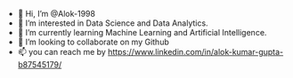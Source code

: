 - 👋 Hi, I’m @Alok-1998
- 👀 I’m interested in Data Science and Data Analytics.
- 🌱 I’m currently learning Machine Learning and Artificial Intelligence.
- 💞️ I’m looking to collaborate on my Github 
- 📫 you can reach me by https://www.linkedin.com/in/alok-kumar-gupta-b87545179/

<!---
Alok-1998/Alok-1998 is a ✨ special ✨ repository because its `README.md` (this file) appears on your GitHub profile.
You can click the Preview link to take a look at your changes.
--->
